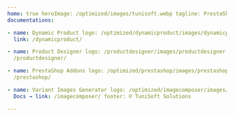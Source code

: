 ```yaml
---
home: true heroImage: /optimized/images/tunisoft.webp tagline: PrestaShop Addons Manuals
documentations:

- name: Dynamic Product logo: /optimized/dynamicproduct/images/dynamicproduct.webp text: View Docs →
  link: /dynamicproduct/

- name: Product Designer logo: /productdesigner/images/productdesigner.png text: View Docs → link:
  /productdesigner/

- name: PrestaShop Addons logo: /optimized/prestashop/images/prestashop.webp text: View Docs → link:
  /prestashop/

- name: Variant Images Generator logo: /optimized/imagecomposer/images/imagecomposer.webp text: View
  Docs → link: /imagecomposer/ footer: ©️ TuniSoft Solutions

---
```

